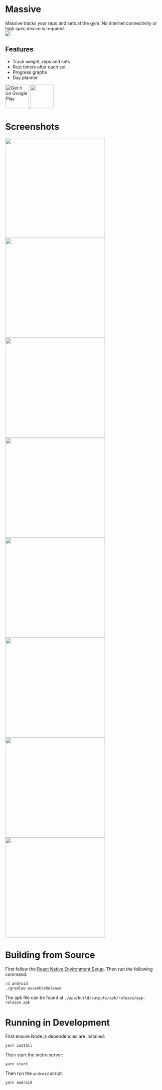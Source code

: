 # Massive

Massive tracks your reps and sets at the gym. No internet connectivity or high spec device is required.
<br />
<img src="https://img.shields.io/f-droid/v/com.massive.svg?logo=F-Droid" />

## Features

- Track weight, reps and sets
- Rest timers after each set
- Progress graphs
- Day planner

<a href="https://play.google.com/store/apps/details?id=com.massive&pcampaignid=pcampaignidMKT-Other-global-all-co-prtnr-py-PartBadge-Mar2515-1">
  <img height="75" alt="Get it on Google Play" src="https://play.google.com/intl/en_us/badges/static/images/badges/en_badge_web_generic.png"/>
</a>
<a href="https://f-droid.org/en/packages/com.massive">
  <img src="https://fdroid.gitlab.io/artwork/badge/get-it-on.png" height="75">
</a>

# Screenshots

<img src="metadata/en-US/images/phoneScreenshots/home.png" width="318"/>
<img src="metadata/en-US/images/phoneScreenshots/edit.png" width="318"/>
<img src="metadata/en-US/images/phoneScreenshots/timer.png" width="318"/>
<img src="metadata/en-US/images/phoneScreenshots/plans.png" width="318"/>
<img src="metadata/en-US/images/phoneScreenshots/plan-edit.png" width="318"/>
<img src="metadata/en-US/images/phoneScreenshots/best-view.png" width="318"/>
<img src="metadata/en-US/images/phoneScreenshots/settings.png" width="318"/>
<img src="metadata/en-US/images/phoneScreenshots/drawer.png" width="318"/>

# Building from Source

First follow the [React Native Environment Setup](https://reactnative.dev/docs/environment-setup). Then run the following command:

```sh
cd android
./gradlew assembleRelease
```

The apk file can be found at `./app/build/outputs/apk/release/app-release.apk`

# Running in Development

First ensure Node.js dependencies are installed:

```
yarn install
```

Then start the metro server:

```
yarn start
```

Then run the `android` script:

```
yarn android
```
